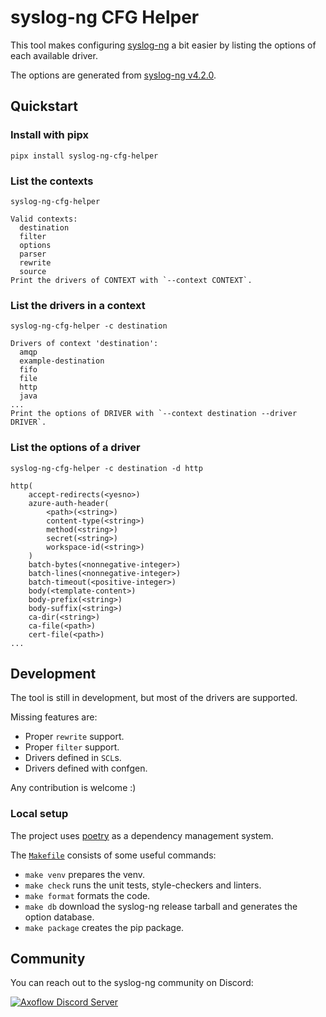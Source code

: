 # syslog-ng CFG Helper

This tool makes configuring [syslog-ng](https://github.com/syslog-ng/syslog-ng) a bit easier by listing the options of each available driver.

The options are generated from [syslog-ng v4.2.0](https://github.com/syslog-ng/syslog-ng/releases/tag/syslog-ng-4.2.0).

## Quickstart

### Install with pipx
```
pipx install syslog-ng-cfg-helper
```

### List the contexts
```
syslog-ng-cfg-helper
```
```
Valid contexts:
  destination
  filter
  options
  parser
  rewrite
  source
Print the drivers of CONTEXT with `--context CONTEXT`.
```

### List the drivers in a context
```
syslog-ng-cfg-helper -c destination
```
```
Drivers of context 'destination':
  amqp
  example-destination
  fifo
  file
  http
  java
...
Print the options of DRIVER with `--context destination --driver DRIVER`.
```

### List the options of a driver
```
syslog-ng-cfg-helper -c destination -d http
```
```
http(
    accept-redirects(<yesno>)
    azure-auth-header(
        <path>(<string>)
        content-type(<string>)
        method(<string>)
        secret(<string>)
        workspace-id(<string>)
    )
    batch-bytes(<nonnegative-integer>)
    batch-lines(<nonnegative-integer>)
    batch-timeout(<positive-integer>)
    body(<template-content>)
    body-prefix(<string>)
    body-suffix(<string>)
    ca-dir(<string>)
    ca-file(<path>)
    cert-file(<path>)
...
```

## Development
The tool is still in development, but most of the drivers are supported.

Missing features are:
  * Proper `rewrite` support.
  * Proper `filter` support.
  * Drivers defined in `SCL`s.
  * Drivers defined with confgen.

Any contribution is welcome :)

### Local setup
The project uses [poetry](https://python-poetry.org/) as a dependency management system.

The [`Makefile`](https://github.com/alltilla/syslog-ng-cfg-helper/blob/master/Makefile) consists of some useful commands:
  * `make venv` prepares the venv.
  * `make check` runs the unit tests, style-checkers and linters.
  * `make format` formats the code.
  * `make db` download the syslog-ng release tarball and generates the option database.
  * `make package` creates the pip package.

## Community
You can reach out to the syslog-ng community on Discord:

[![Axoflow Discord Server](https://discordapp.com/api/guilds/1082023686028148877/widget.png?style=banner2)](https://discord.gg/E65kP9aZGm)

